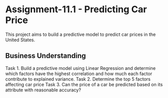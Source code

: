 # Assignment-11.1 - Predicting Car Price

This project aims to build a predictive model to predict car prices in the United States. 

## Business Understanding
Task 1.  Build a predictive model using Linear Regression and determine which factors have the highest correlation and how much each factor contribute to explained variance.
Task 2. Determine the top 5 factors affecting car price
Task 3. Can the price of a car be predicted based on its attribute with reasonable accuracy?

